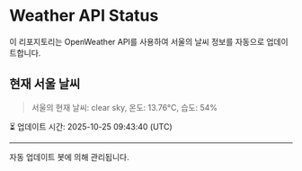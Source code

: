 
# Weather API Status

이 리포지토리는 OpenWeather API를 사용하여 서울의 날씨 정보를 자동으로 업데이트합니다.

## 현재 서울 날씨
> 서울의 현재 날씨: clear sky, 온도: 13.76°C, 습도: 54%

⏳ 업데이트 시간: 2025-10-25 09:43:40 (UTC)

---
자동 업데이트 봇에 의해 관리됩니다.
